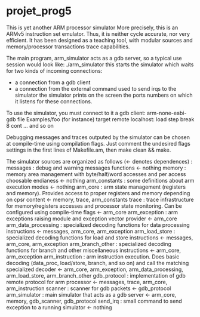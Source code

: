 # projet_prog5
This is yet another ARM processor simulator
More precisely, this is an ARMv5 instruction set emulator. Thus, it is neither
cycle accurate, nor very efficient. It has been designed as a teaching tool,
with modular sources and memory/processor transactions trace capabilities.

The main program, arm_simulator acts as a gdb server, so a typical use session
would look like:
./arm_simulator
this starts the simulator which waits for two kinds of incoming connections:
- a connection from a gdb client
- a connection from the external command used to send irqs to the simulator
  the simulator prints on the screen the ports numbers on which it listens for
  these connections.

To use the simulator, you must connect to it a gdb client:
arm-none-eabi-gdb
file Examples/foo (for instance)
target remote localhost:<port number given by the simulator>
load
step
break 8
cont
... and so on

Debugging messages and traces outputed by the simulator can be chosen at
compile-time using compilation flags. Just comment the undesired flags settings
in the first lines of Makefile.am, then make clean && make.

The simulator sources are organized as follows (<- denotes dependences) :
messages : debug and warning messages functions
<- nothing
memory : memory area management with byte/half/word accesses and per access
choosable endianess
<- nothing
arm_constants : some definitions about arm execution modes
<- nothing
arm_core : arm state management (registers and memory). Provides access to
proper registers and memory depending on cpsr content
<- memory, trace, arm_constants
trace : trace infrastructure for memory/registers accesses and processor state
monitoring. Can be configured using compile-time flags
<- arm_core
arm_exception : arm exceptions raising module and exception vector provider
<- arm_core
arm_data_processing : specialized decoding functions for data processing
instructions
<- messages, arm_core, arm_exception
arm_load_store : specialized decoding functions for load and store instructions
<- messages, arm_core, arm_exception
arm_branch_other : specialized decoding functions for branch and other
miscellaneous instructions
<- arm_core, arm_exception
arm_instruction : arm instruction execution. Does basic decoding (data_proc,
load/store, branch, and so on) and call the matching
specialized decoder
<- arm_core, arm_exception, arm_data_processing, arm_load_store,
arm_branch_other
gdb_protocol : implementation of gdb remote protocol for arm processor
<- messages, trace, arm_core, arm_instruction
scanner : scanner for gdb packets
<- gdb_protocol
arm_simulator : main simulator that acts as a gdb server
<- arm_core, memory, gdb_scanner, gdb_protocol
send_irq : small command to send exception to a running simulator
<- nothing
